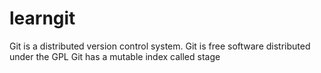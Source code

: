 # learngit
Git is a distributed version control system.
Git is free software distributed under the GPL
Git has a mutable index called stage
